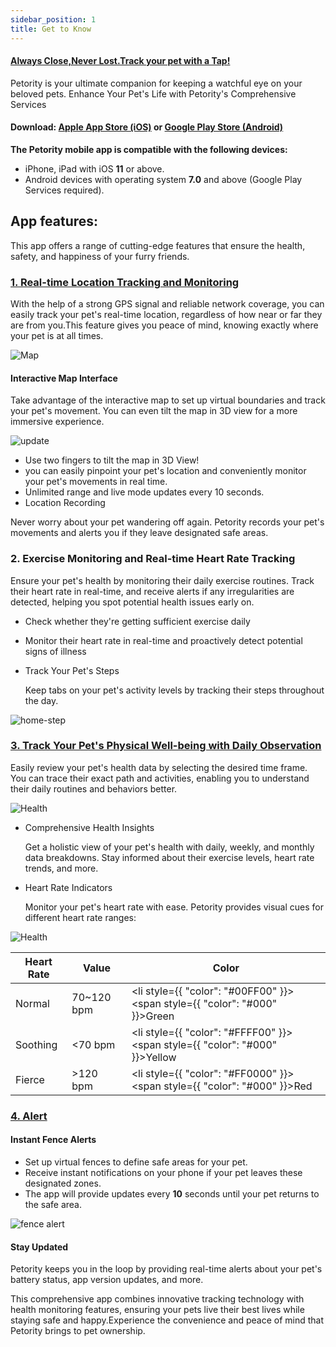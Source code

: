 ```yaml
---
sidebar_position: 1
title: Get to Know
---
```


#### [Always Close,Never Lost.Track your pet with a Tap!](/img/logo.svg) 
Petority is your ultimate companion for keeping a watchful eye on your beloved pets. Enhance Your Pet's Life with Petority's Comprehensive Services

#### Download: [Apple App Store (iOS)](/img/logo.svg) or [Google Play Store (Android)](/img/logo.svg)
**The Petority mobile app is compatible with the following devices:**
+ iPhone, iPad with iOS **11** or above.
+ Android devices with operating system **7.0** and above (Google Play Services required).

## App features:
This app offers a range of cutting-edge features that ensure the health, safety, and happiness of your furry friends.
### [1. Real-time Location Tracking and Monitoring](/docs/petority/features/live-tracking)
With the help of a strong GPS signal and reliable network coverage, you can easily track your pet's real-time location, regardless of how near or far they are from you.This feature gives you peace of mind, knowing exactly where your pet is at all times.

![Map](/img/get-to-know/GPS.jpg)

#### Interactive Map Interface
Take advantage of the interactive map to set up virtual boundaries and track your pet's movement. You can even tilt the map in 3D view for a more immersive experience.

![update](/img/get-to-know/Map.jpg)  

+ Use two fingers to tilt the map in 3D View!
+ you can easily pinpoint your pet's location and conveniently monitor your pet's movements in real time.
+ Unlimited range and live mode updates every 10 seconds.
+ Location Recording

Never worry about your pet wandering off again. Petority records your pet's movements and alerts you if they leave designated safe areas.
### 2. Exercise Monitoring and Real-time Heart Rate Tracking
Ensure your pet's health by monitoring their daily exercise routines. Track their heart rate in real-time, and receive alerts if any irregularities are detected, helping you spot potential health issues early on.

+ Check whether they're getting sufficient exercise daily
+ Monitor their heart rate in real-time and proactively detect potential signs of illness
+ Track Your Pet's Steps

    Keep tabs on your pet's activity levels by tracking their steps throughout the day.

![home-step](/img/get-to-know/Exercise-Monitoring-and-Real-time-Heart-Rate-Tracking.jpg)

### [3. Track Your Pet's Physical Well-being with Daily Observation](/docs/petority/features/health-monitoring)
Easily review your pet's health data by selecting the desired time frame. You can trace their exact path and activities, enabling you to understand their daily routines and behaviors better.

![Health](/img/get-to-know/Comprehensive-Health-Insights.gif)

+ Comprehensive Health Insights
    
    Get a holistic view of your pet's health with daily, weekly, and monthly data breakdowns. Stay informed about their exercise levels, heart rate trends, and more.
+ Heart Rate Indicators

    Monitor your pet's heart rate with ease. Petority provides visual cues for different heart rate ranges:

![Health](/img/get-to-know/Heart-Rate-Indicators.jpg)

| Heart Rate   | Value   | Color   |
| ----------- | ----------- | ----------- |
|  Normal     | 70~120 bpm |  <li style={{ "color": "#00FF00" }}><span style={{ "color": "#000" }}>Green</span></li> |
| Soothing    | <70 bpm   | <li style={{ "color": "#FFFF00" }}><span style={{ "color": "#000" }}>Yellow</span></li> |
| Fierce      | >120 bpm   |  <li style={{ "color": "#FF0000" }}><span style={{ "color": "#000" }}>Red</span></li> |

### [4. Alert](/docs/petority/alerts-notifications)
#### Instant Fence Alerts
+ Set up virtual fences to define safe areas for your pet. 
+ Receive instant notifications on your phone if your pet leaves these designated zones.
+ The app will provide updates every **10** seconds until your pet returns to the safe area.

![fence alert](/img/get-to-know/Instant-Fence-Alerts.jpg)

#### Stay Updated
Petority keeps you in the loop by providing real-time alerts about your pet's battery status, app version updates, and more.

This comprehensive app combines innovative tracking technology with health monitoring features, ensuring your pets live their best lives while staying safe and happy.Experience the convenience and peace of mind that Petority brings to pet ownership.





